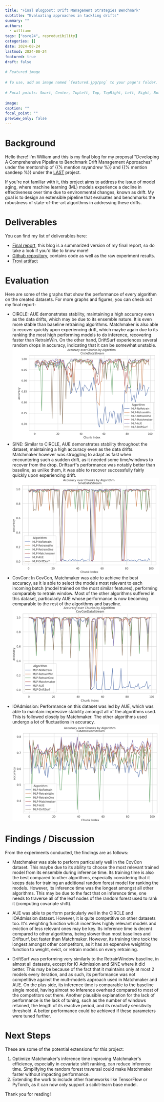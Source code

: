```yaml
---
title: "Final Blogpost: Drift Management Strategies Benchmark"
subtitle: "Evaluating approaches in tackling drifts"
summary: ""
authors: 
  - williamn
tags: ["osre24", reproducibility]
categories: []
date: 2024-08-24
lastmod: 2024-08-24
featured: true
draft: false

# Featured image

# To use, add an image named `featured.jpg/png` to your page's folder.

# Focal points: Smart, Center, TopLeft, Top, TopRight, Left, Right, BottomLeft, Bottom, BottomRight.

image:
caption: ""
focal_point: ""
preview_only: false
---
```


# Background
Hello there! I'm William and this is my final blog for my proposal "Developing A Comprehensive Pipeline to Benchmark Drift Management Approaches" under the mentorship of {{% mention rayandrew %}} and {{% mention sandeep %}} under the [LAST](/project/osre24/anl/last) project.

If you're not familiar with it, this project aims to address the issue of model aging, where machine learning (ML) models experience a decline in effectiveness over time due to environmental changes, known as drift. My goal is to design an extensible pipeline that evaluates and benchmarks the robustness of state-of-the-art algorithms in addressing these drifts. 

# Deliverables
You can find my list of deliverables here:
- [Final report](https://docs.google.com/document/d/14tSmBndX1RBv_d3luRcqFDmbuMk6XsGOB8G7tzTcHnE/edit), this blog is a summarized version of my final report, so do take a look if you'd like to know more!
- [Github repository](https://github.com/williamnixon20/osre-drift), contains code as well as the raw experiment results.
- [Trovi artifact](https://www.chameleoncloud.org/experiment/share/e3ae5f07-4340-48c0-94e8-ba99ee2bf691)

# Evaluation
Here are some of the graphs that show the performance of every algorithm on the created datasets. For more graphs and figures, you can check out my final report:
- CIRCLE: AUE demonstrates stability, maintaining a high accuracy even as the data drifts, which may be due to its ensemble nature. It is even more stable than baseline retraining algorithms. Matchmaker is also able to recover quickly upon experiencing drift, which maybe again due to its ranking the most high performing models to do inference, recovering faster than RetrainWin. On the other hand, DriftSurf experiences several random drops in accuracy, indicating that it can be somewhat unstable. 
![Circle](circle.png)
- SINE: Similar to CIRCLE, AUE demonstrates stability throughout the dataset, maintaining a high accuracy even as the data drifts. Matchmaker however was struggling to adapt as fast when encountering such a sudden drift, as it needed some time/windows to recover from the drop. Driftsurf's performance was notably better than baseline, as unlike them, it was able to recover successfully fairly quickly upon experiencing drift.
![Sine](sine.png)
- CovCon: In CovCon, Matchmaker was able to achieve the best accuracy, as it is able to select the models most relevant to each incoming batch (model trained on the most similar features), performing comparably to retrain window. Most of the other algorithms suffered in this dataset, particularly AUE whose performance is now becoming comparable to the rest of the algorithms and baseline.
![CovCon](covcon.png)
- IOAdmission: Performance on this dataset was led by AUE, which was able to maintain impressive stability amongst all of the algorithms used. This is followed closely by Matchmaker. The other algorithms used undergo a lot of fluctuations in accuracy.
![IOAdmission](ioadm.png)


# Findings / Discussion
From the experiments conducted, the findings are as follows:
- Matchmaker was able to perform particularly well in the CovCon dataset. This maybe due to its ability to choose the most relevant trained model from its ensemble during inference time. Its training time is also the best compared to other algorithms, especially considering that it keeps data for training an additional random forest model for ranking the models. However, its inference time was the longest amongst all other algorithms. This may be due to the fact that on inference time, one needs to traverse all of the leaf nodes of the random forest used to rank it (computing covariate shift). 

- AUE was able to perform particularly well in the CIRCLE and IOAdmission dataset. However, it is quite competitive on other datasets too. It's weighting function which incentives highly relevant models and eviction of less relevant ones may be key. Its inference time is decent compared to other algorithms, being slower than most baselines and Driftsurf, but faster than Matchmaker. However, its training time took the longest amongst other competitors, as it has an expensive weighting function to weight, evict, or retrain models on every retraining.

- DriftSurf was performing very similarly to the RetrainWindow baseline, in almost all datasets, except for IO Admission and SINE where it did better. This may be because of the fact that it maintains only at most 2 models every iteration, and as such, its performance was not competitive against the mult-models approach used in Matchmaker and AUE. On the plus side, its inference time is comparable to the baseline single model, having almost no inference overhead compared to most of the competitors out there. Another plausible explanation for the lack of performance is the lack of tuning, such as the number of windows retained, the length of its reactive period, and its reactivity sensitivity threshold. A better performance could be achieved if these parameters were tuned further.


# Next Steps
These are some of the potential extensions for this project:
1. Optimize Matchmaker's inference time improving Matchmaker's efficiency, especially in covariate shift ranking, can reduce inference time. Simplifying the random forest traversal could make Matchmaker faster without impacting performance.
2. Extending the work to include other frameworks like TensorFlow or PyTorch, as it can now only support a scikit-learn base model.


Thank you for reading!